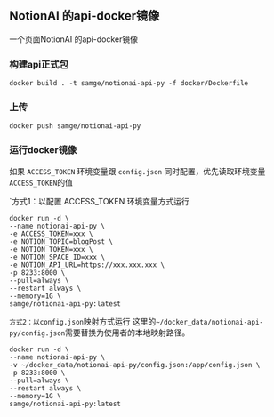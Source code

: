 ## NotionAI 的api-docker镜像
一个页面NotionAI 的api-docker镜像

### 构建api正式包
```shell
docker build . -t samge/notionai-api-py -f docker/Dockerfile
```

### 上传
```shell
docker push samge/notionai-api-py
```

### 运行docker镜像
如果 `ACCESS_TOKEN` 环境变量跟 `config.json` 同时配置，优先读取环境变量`ACCESS_TOKEN`的值

`方式1：以配置 ACCESS_TOKEN 环境变量方式运行
```shell
docker run -d \
--name notionai-api-py \
-e ACCESS_TOKEN=xxx \
-e NOTION_TOPIC=blogPost \
-e NOTION_TOKEN=xxx \
-e NOTION_SPACE_ID=xxx \
-e NOTION_API_URL=https://xxx.xxx.xxx \
-p 8233:8000 \
--pull=always \
--restart always \
--memory=1G \
samge/notionai-api-py:latest
```

`方式2：以config.json`映射方式运行
这里的`~/docker_data/notionai-api-py/config.json`需要替换为使用者的本地映射路径。
```shell
docker run -d \
--name notionai-api-py \
-v ~/docker_data/notionai-api-py/config.json:/app/config.json \
-p 8233:8000 \
--pull=always \
--restart always \
--memory=1G \
samge/notionai-api-py:latest
```